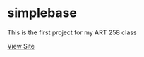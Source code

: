# simplebase
This is the first project for my ART 258 class

[View Site](https://ginamari3.github.io/simplebase)
